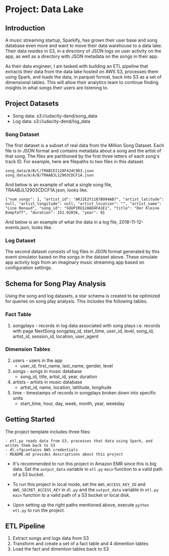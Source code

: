 # Project: Data Lake

## Introduction

A music streaming startup, Sparkify, has grown their user base and song database even more and want to move their data warehouse to a data lake. Their data resides in S3, in a directory of JSON logs on user activity on the app, as well as a directory with JSON metadata on the songs in their app.

As their data engineer, I am tasked with building an ETL pipeline that extracts their data from the data lake hosted on AWS S3, processes them using Spark, and loads the data, in parquet format, back into S3 as a set of dimensional tables. This will allow their analytics team to continue finding insights in what songs their users are listening to.

## Project Datasets

- Song data: s3://udacity-dend/song_data
- Log data: s3://udacity-dend/log_data

### Song Dataset

The first dataset is a subset of real data from the Million Song Dataset. Each file is in JSON format and contains metadata about a song and the artist of that song. The files are partitioned by the first three letters of each song's track ID. For example, here are filepaths to two files in this dataset.

```
song_data/A/B/C/TRABCEI128F424C983.json
song_data/A/A/B/TRAABJL12903CDCF1A.json
```

And below is an example of what a single song file, TRAABJL12903CDCF1A.json, looks like.

```
{"num_songs": 1, "artist_id": "ARJIE2Y1187B994AB7", "artist_latitude": null, "artist_longitude": null, "artist_location": "", "artist_name": "Line Renaud", "song_id": "SOUPIRU12A6D4FA1E1", "title": "Der Kleine Dompfaff", "duration": 152.92036, "year": 0}
```
And below is an example of what the data in a log file, 2018-11-12-events.json, looks like.

[](https://video.udacity-data.com/topher/2019/February/5c6c3f0a_log-data/log-data.png)

### Log Dataset

The second dataset consists of log files in JSON format generated by this event simulator based on the songs in the dataset above. These simulate app activity logs from an imaginary music streaming app based on configuration settings.

## Schema for Song Play Analysis

Using the song and log datasets, a star schema is created to be optimized for queries on song play analysis. This includes the following tables.

### Fact Table

1. songplays - records in log data associated with song plays i.e. records with page NextSong
songplay_id, start_time, user_id, level, song_id, artist_id, session_id, location, user_agent

### Dimension Tables

2. users - users in the app
    - user_id, first_name, last_name, gender, level
3. songs - songs in music database
    - song_id, title, artist_id, year, duration
4. artists - artists in music database
    - artist_id, name, location, lattitude, longitude
5. time - timestamps of records in songplays broken down into specific units
    - start_time, hour, day, week, month, year, weekday
    
## Getting Started

The project template includes three files:

    - etl.py reads data from S3, processes that data using Spark, and writes them back to S3
    - dl.cfgcontains AWS credentials
    - README.md provides descriptions about this project

- It's recommended to run this project in Amazon EMR since this is big data. Set the `output_data` variable in `etl.py` `main` function to a valid path of a S3 bucket.

- To run this project in local mode, set the `AWS_ACCESS_KEY_ID` and `AWS_SECRET_ACCESS_KEY` in `dl.py` and the `output_data` variable in `etl.py` `main` function to a valid path of a S3 bucket or local disk.

- Upon setting up the right paths mentioned above, execute `python etl.py` to run the project.

## ETL Pipeline

1. Extract songs and logs data from S3
2. Transform and create a set of a fact table and 4 dimention tables
3. Load the fact and dimention tables back to S3